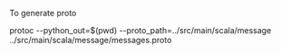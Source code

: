 
To generate proto

protoc --python_out=$(pwd) --proto_path=../src/main/scala/message ../src/main/scala/message/messages.proto

